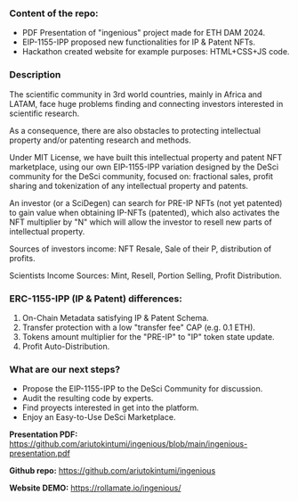 ### Content of the repo:
- PDF Presentation of "ingenious" project made for ETH DAM 2024.
- EIP-1155-IPP proposed new functionalities for IP & Patent NFTs.
- Hackathon created website for example purposes: HTML+CSS+JS code.

### Description
The scientific community in 3rd world countries, mainly in Africa and LATAM, face huge problems finding and connecting investors interested in scientific research.

As a consequence, there are also obstacles to protecting intellectual property and/or patenting research and methods.

Under MIT License, we have built this intellectual property and patent NFT marketplace, using our own EIP-1155-IPP variation designed by the DeSci community for the DeSci community, focused on: fractional sales, profit sharing and tokenization of any intellectual property and patents.

An investor (or a SciDegen) can search for PRE-IP NFTs (not yet patented) to gain value when obtaining IP-NFTs (patented), which also activates the NFT multiplier by "N" which will allow the investor to resell new parts of intellectual property.

Sources of investors income: NFT Resale, Sale of their P, distribution of profits.

Scientists Income Sources: Mint, Resell, Portion Selling, Profit Distribution.

### ERC-1155-IPP (IP & Patent) differences:
1. On-Chain Metadata satisfying IP & Patent Schema.
2. Transfer protection with a low "transfer fee" CAP (e.g. 0.1 ETH).
3. Tokens amount multiplier for the "PRE-IP" to "IP" token state update.
4. Profit Auto-Distribution.

### What are our next steps?
- Propose the EIP-1155-IPP to the DeSci Community for discussion.
- Audit the resulting code by experts.
- Find proyects interested in get into the platform.
- Enjoy an Easy-to-Use DeSci Marketplace.

**Presentation PDF:** https://github.com/ariutokintumi/ingenious/blob/main/ingenious-presentation.pdf

**Github repo:** https://github.com/ariutokintumi/ingenious

**Website DEMO:** https://rollamate.io/ingenious/
